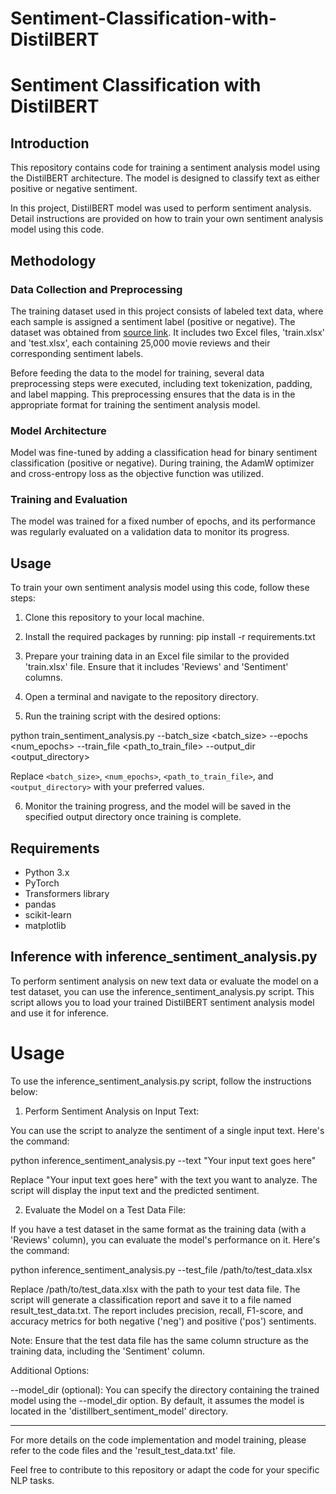 # Sentiment-Classification-with-DistilBERT
# Sentiment Classification with DistilBERT

## Introduction

This repository contains code for training a sentiment analysis model using the DistilBERT architecture. The model is designed to classify text as either positive or negative sentiment. 

In this project, DistilBERT model was used to perform sentiment analysis. Detail instructions are provided on how to train your own sentiment analysis model using this code.

## Methodology

### Data Collection and Preprocessing

The training dataset used in this project consists of labeled text data, where each sample is assigned a sentiment label (positive or negative). The dataset was obtained from [source link](https://github.com/laxmimerit/IMDB-Movie-Reviews-Large-Dataset-50k). It includes two Excel files, 'train.xlsx' and 'test.xlsx', each containing 25,000 movie reviews and their corresponding sentiment labels.

Before feeding the data to the model for training, several data preprocessing steps were executed, including text tokenization, padding, and label mapping. This preprocessing ensures that the data is in the appropriate format for training the sentiment analysis model.

### Model Architecture

Model was fine-tuned by adding a classification head for binary sentiment classification (positive or negative). During training, the AdamW optimizer and cross-entropy loss as the objective function was utilized.

### Training and Evaluation

The model was trained for a fixed number of epochs, and its performance was regularly evaluated on a validation data to monitor its progress. 

## Usage

To train your own sentiment analysis model using this code, follow these steps:

1. Clone this repository to your local machine.

2. Install the required packages by running:
   pip install -r requirements.txt

3. Prepare your training data in an Excel file similar to the provided 'train.xlsx' file. Ensure that it includes 'Reviews' and 'Sentiment' columns.

4. Open a terminal and navigate to the repository directory.

5. Run the training script with the desired options:

python train_sentiment_analysis.py --batch_size <batch_size> --epochs <num_epochs> --train_file <path_to_train_file> --output_dir <output_directory>

Replace `<batch_size>`, `<num_epochs>`, `<path_to_train_file>`, and `<output_directory>` with your preferred values.

6. Monitor the training progress, and the model will be saved in the specified output directory once training is complete.

## Requirements

- Python 3.x
- PyTorch
- Transformers library
- pandas
- scikit-learn
- matplotlib

## Inference with inference_sentiment_analysis.py

To perform sentiment analysis on new text data or evaluate the model on a test dataset, you can use the inference_sentiment_analysis.py script. 
This script allows you to load your trained DistilBERT sentiment analysis model and use it for inference.

# Usage

To use the inference_sentiment_analysis.py script, follow the instructions below:

1. Perform Sentiment Analysis on Input Text:

You can use the script to analyze the sentiment of a single input text. Here's the command:

python inference_sentiment_analysis.py --text "Your input text goes here"

Replace "Your input text goes here" with the text you want to analyze. The script will display the input text and the predicted sentiment.

2. Evaluate the Model on a Test Data File:

If you have a test dataset in the same format as the training data (with a 'Reviews' column), you can evaluate the model's performance on it. Here's the command:

python inference_sentiment_analysis.py --test_file /path/to/test_data.xlsx

Replace /path/to/test_data.xlsx with the path to your test data file. The script will generate a classification report and save it to a file named result_test_data.txt. The report includes precision, recall, F1-score, and accuracy metrics for both negative ('neg') and positive ('pos') sentiments.

Note: Ensure that the test data file has the same column structure as the training data, including the 'Sentiment' column.

Additional Options:

--model_dir (optional): You can specify the directory containing the trained model using the --model_dir option. By default, it assumes the model is located in the 'distillbert_sentiment_model' directory.

---

For more details on the code implementation and model training, please refer to the code files and the 'result_test_data.txt' file.

Feel free to contribute to this repository or adapt the code for your specific NLP tasks.
